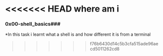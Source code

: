 <<<<<<< HEAD
where am i
=======
### 0x00-shell_basics###
*In this task i learnt what a shell is and how different it is from a terminal

>>>>>>> f76b6430d14c5b3cfa515ade96aecd5011262cd8
